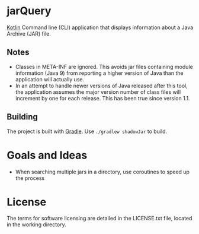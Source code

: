 # jarQuery

[Kotlin](https://kotlinlang.org/) Command line (CLI) application that displays information about a Java 
Archive (JAR) file.

## Notes
* Classes in META-INF are ignored. This avoids jar files containing module information (Java 9)
from reporting a higher version of Java than the application will actually use.
* In an attempt to handle newer versions of Java released after this tool, the application
assumes the major version number of class files will increment by one for each release. This has
been true since version 1.1.


## Building
The project is built with [Gradle](https://gradle.org/).  Use `./gradlew shadowJar` to build.

# Goals and Ideas
* When searching multiple jars in a directory, use coroutines to speed up the process


# License
The terms for software licensing are detailed in the LICENSE.txt file,
located in the working directory.
